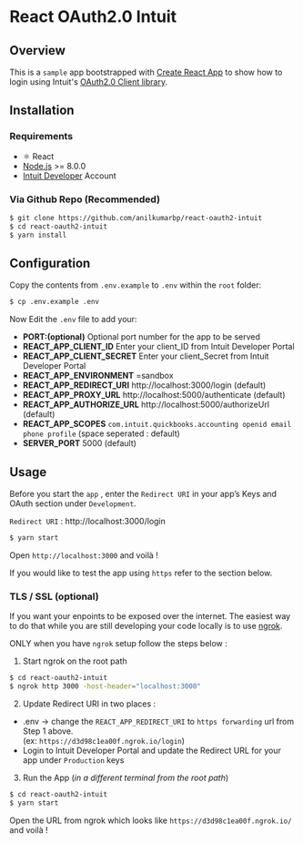 # React OAuth2.0 Intuit 

## Overview

This is a `sample` app bootstrapped with [Create React App](https://github.com/facebook/create-react-app) to show how to login using Intuit's [OAuth2.0 Client library](https://www.npmjs.com/package/intuit-oauth).

## Installation

### Requirements

- ⚛️ React 
- [Node.js](http://nodejs.org) >= 8.0.0
- [Intuit Developer](https://developer.intuit.com) Account

### Via Github Repo (Recommended)

```bash
$ git clone https://github.com/anilkumarbp/react-oauth2-intuit
$ cd react-oauth2-intuit
$ yarn install
```

## Configuration

Copy the contents from `.env.example` to `.env` within the `root` folder:

```bash
$ cp .env.example .env
```

Now Edit the `.env` file to add your:

- **PORT:(optional)** Optional port number for the app to be served
- **REACT_APP_CLIENT_ID** Enter your client_ID from Intuit Developer Portal
- **REACT_APP_CLIENT_SECRET** Enter your client_Secret from Intuit Developer Portal
- **REACT_APP_ENVIRONMENT** =sandbox
- **REACT_APP_REDIRECT_URI** http://localhost:3000/login (default)
- **REACT_APP_PROXY_URL** http://localhost:5000/authenticate (default)
- **REACT_APP_AUTHORIZE_URL** http://localhost:5000/authorizeUrl (default)
- **REACT_APP_SCOPES** `com.intuit.quickbooks.accounting openid email phone profile` (space
  seperated : default)
- **SERVER_PORT** 5000 (default)

## Usage

Before you start the `app` , enter the `Redirect URI` in your app’s Keys and OAuth section under
`Development`.

`Redirect URI` : http://localhost:3000/login

```bash
$ yarn start
```

Open `http://localhost:3000` and voilà !

If you would like to test the app using `https` refer to the section below.

### TLS / SSL (**optional**)

If you want your enpoints to be exposed over the internet. The easiest way to do that while you are
still developing your code locally is to use [ngrok](https://ngrok.com/download/).

ONLY when you have `ngrok` setup follow the steps below :

1. Start ngrok on the root path

```bash
$ cd react-oauth2-intuit
$ ngrok http 3000 -host-header="localhost:3000"
```

2. Update Redirect URI in two places :

- .env -> change the `REACT_APP_REDIRECT_URI` to `https forwarding` url from Step 1 above.  
  (ex: `https://d3d98c1ea00f.ngrok.io/login`)
- Login to Intuit Developer Portal and update the Redirect URL for your app under `Production` keys

3. Run the App (_in a different terminal from the root path_)

```bash
$ cd react-oauth2-intuit
$ yarn start
```

Open the URL from ngrok which looks like `https://d3d98c1ea00f.ngrok.io/` and voilà !

[ss1]:
  https://help.developer.intuit.com/s/samplefeedback?cid=9010&repoName=Intuit-OAuth2.0-Sample-React
